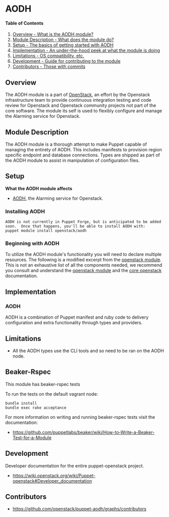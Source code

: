 AODH
====

#### Table of Contents

1. [Overview - What is the AODH module?](#overview)
2. [Module Description - What does the module do?](#module-description)
3. [Setup - The basics of getting started with AODH](#setup)
4. [Implementation - An under-the-hood peek at what the module is doing](#implementation)
5. [Limitations - OS compatibility, etc.](#limitations)
6. [Development - Guide for contributing to the module](#development)
7. [Contributors - Those with commits](#contributors)

Overview
--------

The AODH module is a part of [OpenStack](https://github.com/openstack), an effort by the Openstack infrastructure team to provide continuous integration testing and code review for Openstack and Openstack community projects not part of the core software.  The module its self is used to flexibly configure and manage the Alarming service for Openstack.

Module Description
------------------

The AODH module is a thorough attempt to make Puppet capable of managing the entirety of AODH.  This includes manifests to provision region specific endpoint and database connections.  Types are shipped as part of the AODH module to assist in manipulation of configuration files.

Setup
-----

**What the AODH module affects**

* [AODH](http://docs.openstack.org/developer/aodh/), the Alarming service for Openstack.

### Installing AODH

    AODH is not currently in Puppet Forge, but is anticipated to be added soon.  Once that happens, you'll be able to install AODH with:
    puppet module install openstack/aodh

### Beginning with AODH

To utilize the AODH module's functionality you will need to declare multiple resources.  The following is a modified excerpt from the [openstack module](https://github.com/stackfoge/puppet-openstack).  This is not an exhaustive list of all the components needed, we recommend you consult and understand the [openstack module](https://github.com/stackforge/puppet-openstack) and the [core openstack](http://docs.openstack.org) documentation.

Implementation
--------------

### AODH

AODH is a combination of Puppet manifest and ruby code to delivery configuration and extra functionality through types and providers.

Limitations
------------

* All the AODH types use the CLI tools and so need to be ran on the AODH node.

Beaker-Rspec
------------

This module has beaker-rspec tests

To run the tests on the default vagrant node:

```shell
bundle install
bundle exec rake acceptance
```

For more information on writing and running beaker-rspec tests visit the documentation:

* https://github.com/puppetlabs/beaker/wiki/How-to-Write-a-Beaker-Test-for-a-Module

Development
-----------

Developer documentation for the entire puppet-openstack project.

* https://wiki.openstack.org/wiki/Puppet-openstack#Developer_documentation

Contributors
------------

* https://github.com/openstack/puppet-aodh/graphs/contributors
